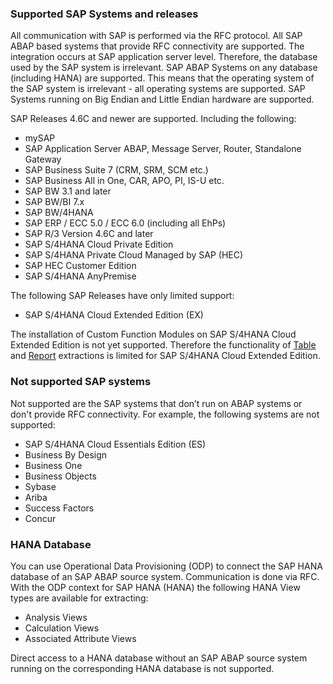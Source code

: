 ### Supported SAP Systems and releases
All communication with SAP is performed via the RFC protocol. 
All SAP ABAP based systems that provide RFC connectivity are supported.
The integration occurs at SAP application server level. Therefore, the database used by the SAP system is irrelevant. 
SAP ABAP Systems on any database (including HANA) are supported. 
This means that the operating system of the SAP system is irrelevant - all operating systems are supported.
SAP Systems running on Big Endian and Little Endian hardware are supported.

SAP Releases 4.6C and newer are supported. Including the following:
<br/> 	
* mySAP
* SAP Application Server ABAP, Message Server, Router, Standalone Gateway
* SAP Business Suite 7 (CRM, SRM, SCM etc.)
* SAP Business All in One, CAR, APO, PI, IS-U etc.
* SAP BW 3.1 and later
* SAP BW/BI 7.x
* SAP BW/4HANA
* SAP ERP / ECC 5.0 / ECC 6.0 (including all EhPs)
* SAP R/3 Version 4.6C and later
* SAP S/4HANA Cloud Private Edition
* SAP S/4HANA Private Cloud Managed by SAP (HEC)
* SAP HEC Customer Edition
* SAP S/4HANA AnyPremise

The following SAP Releases have only limited support:
- SAP S/4HANA Cloud Extended Edition (EX)

The installation of Custom Function Modules on SAP S/4HANA Cloud Extended Edition is not yet supported.
Therefore the functionality of [Table](../sap-customizing/custom-function-module-for-table-extraction#rfc_read_table-restrictions) and [Report](../sap-customizing/install-report-custom-function-module) extractions is limited for SAP S/4HANA Cloud Extended Edition.

### Not supported SAP systems
Not supported are the SAP systems that don’t run on ABAP systems or don't provide RFC connectivity. For example, the following systems are not supported:
- SAP S/4HANA Cloud Essentials Edition (ES)
- Business By Design 
- Business One
- Business Objects
- Sybase
- Ariba
- Success Factors
- Concur

### HANA Database
You can use Operational Data Provisioning (ODP) to connect the SAP HANA database of an SAP ABAP source system. 
Communication is done via RFC. 
With the ODP context for SAP HANA (HANA) the following HANA View types are available for extracting:
- Analysis Views
- Calculation Views
- Associated Attribute Views

Direct access to a HANA database without an SAP ABAP source system running on the corresponding HANA database is not supported.
